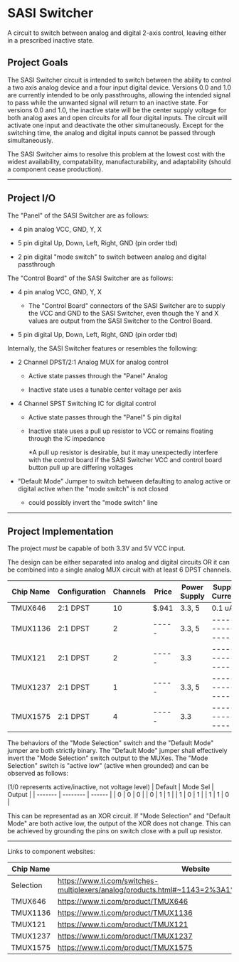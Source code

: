# SASI Switcher
 A circuit to switch between analog and digital 2-axis control, leaving either in a prescribed inactive state.


## Project Goals

The SASI Switcher circuit is intended to switch between the ability to control a two axis analog device and a four input digital device. Versions 0.0 and 1.0 are currently intended to be only passthroughs, allowing the intended signal to pass while the unwanted signal will return to an inactive state. For versions 0.0 and 1.0, the inactive state will be the center supply voltage for both analog axes and open circuits for all four digital inputs. The circuit will activate one input and deactivate the other simultaneously. Except for the switching time, the analog and digital inputs cannot be passed through simultaneously. 

The SASI Switcher aims to resolve this problem at the lowest cost with the widest availability, compatability, manufacturability, and adaptability (should a component cease production).

-----

## Project I/O
The "Panel" of the SASI Switcher are as follows:

* 4 pin analog VCC, GND, Y, X

* 5 pin digital Up, Down, Left, Right, GND (pin order tbd)

* 2 pin digital "mode switch" to switch between analog and digital passthrough

The "Control Board" of the SASI Switcher are as follows:

* 4 pin analog VCC, GND, Y, X

	* The "Control Board" connectors of the SASI Switcher are to supply the VCC and GND to the SASI Switcher, even though the Y and X values are output from the SASI Switcher to the Control Board.

* 5 pin digital Up, Down, Left, Right, GND (pin order tbd)

Internally, the SASI Switcher features or resembles the following:

* 2 Channel DPST/2:1 Analog MUX for analog control

	* Active state passes through the "Panel" Analog

	* Inactive state uses a tunable center voltage per axis

* 4 Channel SPST Switching IC for digital control

	* Active state passes through the "Panel" 5 pin digital

	* Inactive state uses a pull up resistor to VCC or remains floating through the IC impedance

		*A pull up resistor is desirable, but it may unexpectedly interfere with the control board if the SASI Switcher VCC and control board button pull up are differing voltages

* "Default Mode" Jumper to switch between defaulting to analog active or digital active when the "mode switch" is not closed
	* could possibly invert the "mode switch" line

-----

## Project Implementation
The project *must* be capable of both 3.3V and 5V VCC input.

The design can be either separated into analog and digital circuits OR it can be combined into a single analog MUX circuit with at least 6 DPST channels.

| Chip Name | Configuration | Channels | Price | Power Supply | Supply Current | Protocols | Package |
| --------- | ------------- | -------- | ----- | ------------ | -------------- | --------- | ------- |
|  TMUX646  |   2:1 DPST    |    10    | $.941 |    3.3, 5    |     0.1 uA     |   MIPI    | NFBGA36 |
|  TMUX1136 |   2:1 DPST    |    2     | ----- |    3.3, 5    | -------------- | --------- | ------- |
|  TMUX121  |   2:1 DPST    |    2     | ----- |     3.3      | -------------- | --------- |  UQFN   |
|  TMUX1237 |   2:1 DPST    |    1     | ----- |    3.3, 5    | -------------- | --------- |  SOT-6  |
|  TMUX1575 |   2:1 DPST    |    4     | ----- |     3.3      | -------------- | --------- | DSBGA16 |

The behaviors of the "Mode Selection" switch and the "Default Mode" jumper are both strictly binary. The "Default Mode" jumper shall effectively invert the "Mode Selection" switch output to the MUXes. The "Mode Selection" switch is "active low" (active when grounded) and can be observed as follows:

(1/0 represents active/inactive, not voltage level)
| Default | Mode Sel | Output |
| ------- | -------- | ------ |
| 0 | 0 | 0 |
| 0 | 1 | 1 |
| 1 | 0 | 1 |
| 1 | 1 | 0 |

This can be representad as an XOR circuit. If "Mode Selection" and "Default Mode" are both active low, the output of the XOR does not change. This can be achieved by grounding the pins on switch close with a pull up resistor.

-----

Links to component websites:
	
| Chip Name | Website | 
| --------- | ------------- | 
| Selection | https://www.ti.com/switches-multiplexers/analog/products.html#~1143=2%3A1%20SPDT&~3306=3.3%3B5& |
|  TMUX646  | https://www.ti.com/product/TMUX646 |
|  TMUX1136 | https://www.ti.com/product/TMUX1136 |
|  TMUX121  | https://www.ti.com/product/TMUX121 |
|  TMUX1237 | https://www.ti.com/product/TMUX1237 |
|  TMUX1575 | https://www.ti.com/product/TMUX1575 |
